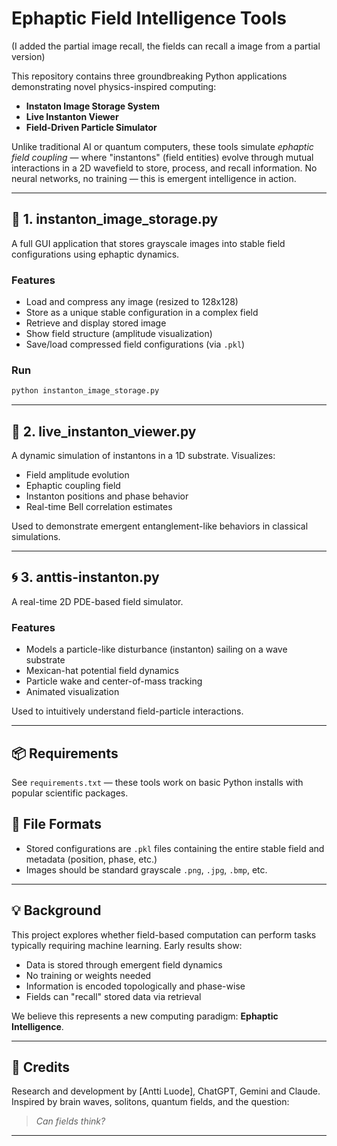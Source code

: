 # Ephaptic Field Intelligence Tools

(I added the partial image recall, the fields can recall a image from a partial version) 

This repository contains three groundbreaking Python applications demonstrating novel physics-inspired computing:

- **Instaton Image Storage System**
- **Live Instanton Viewer**
- **Field-Driven Particle Simulator**

Unlike traditional AI or quantum computers, these tools simulate *ephaptic field coupling* — where "instantons" (field entities) evolve through mutual interactions in a 2D wavefield to store, process, and recall information. No neural networks, no training — this is emergent intelligence in action.

---

## 🧠 1. instanton_image_storage.py

A full GUI application that stores grayscale images into stable field configurations using ephaptic dynamics.

### Features

- Load and compress any image (resized to 128x128)
- Store as a unique stable configuration in a complex field
- Retrieve and display stored image
- Show field structure (amplitude visualization)
- Save/load compressed field configurations (via `.pkl`)

### Run

```bash
python instanton_image_storage.py
```

---

## 🌊 2. live_instanton_viewer.py

A dynamic simulation of instantons in a 1D substrate. Visualizes:
- Field amplitude evolution
- Ephaptic coupling field
- Instanton positions and phase behavior
- Real-time Bell correlation estimates

Used to demonstrate emergent entanglement-like behaviors in classical simulations.

---

## 🌀 3. anttis-instanton.py

A real-time 2D PDE-based field simulator.

### Features
- Models a particle-like disturbance (instanton) sailing on a wave substrate
- Mexican-hat potential field dynamics
- Particle wake and center-of-mass tracking
- Animated visualization

Used to intuitively understand field-particle interactions.

---

## 📦 Requirements

See `requirements.txt` — these tools work on basic Python installs with popular scientific packages.

## 📂 File Formats

- Stored configurations are `.pkl` files containing the entire stable field and metadata (position, phase, etc.)
- Images should be standard grayscale `.png`, `.jpg`, `.bmp`, etc.

---

## 💡 Background

This project explores whether field-based computation can perform tasks typically requiring machine learning. Early results show:

- Data is stored through emergent field dynamics
- No training or weights needed
- Information is encoded topologically and phase-wise
- Fields can "recall" stored data via retrieval

We believe this represents a new computing paradigm: **Ephaptic Intelligence**.

---

## 🔬 Credits

Research and development by [Antti Luode], ChatGPT, Gemini and Claude. Inspired by brain waves, solitons, quantum fields, and the question:

> _Can fields think?_

---
